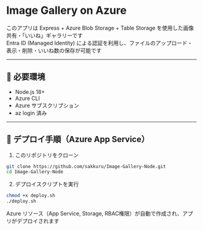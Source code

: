 # Image Gallery on Azure

このアプリは Express + Azure Blob Storage + Table Storage を使用した画像共有・「いいね」ギャラリーです  
Entra ID (Managed Identity) による認証を利用し、ファイルのアップロード・表示・削除・いいね数の保存が可能です

---

## 🔧 必要環境

- Node.js 18+
- Azure CLI
- Azure サブスクリプション
- az login 済み

---

## 🚀 デプロイ手順（Azure App Service）

1. このリポジトリをクローン

```bash
git clone https://github.com/sakkuru/Image-Gallery-Node.git
cd Image-Gallery-Node
```

2. デプロイスクリプトを実行

```bash
chmod +x deploy.sh
./deploy.sh
```
Azure リソース（App Service, Storage, RBAC権限）が自動で作成され、アプリがデプロイされます
